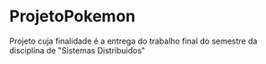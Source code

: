 # ProjetoPokemon
Projeto cuja finalidade é a entrega do trabalho final do semestre da disciplina de "Sistemas Distribuidos"
